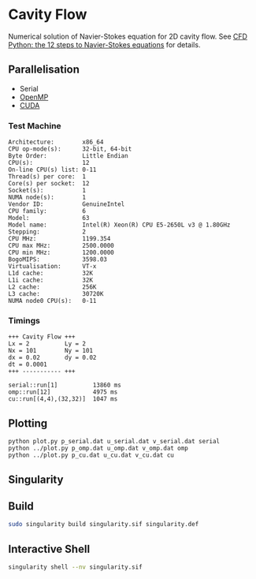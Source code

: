 # Cavity Flow

Numerical solution of Navier-Stokes equation for 2D cavity flow. See [CFD Python: the 12 steps to Navier-Stokes equations](https://doi.org/10.21105/jose.00021) for details.

## Parallelisation

* Serial
* [OpenMP](https://www.openmp.org/)
* [CUDA](https://developer.nvidia.com/)

### Test Machine

```
Architecture:        x86_64
CPU op-mode(s):      32-bit, 64-bit
Byte Order:          Little Endian
CPU(s):              12
On-line CPU(s) list: 0-11
Thread(s) per core:  1
Core(s) per socket:  12
Socket(s):           1
NUMA node(s):        1
Vendor ID:           GenuineIntel
CPU family:          6
Model:               63
Model name:          Intel(R) Xeon(R) CPU E5-2650L v3 @ 1.80GHz
Stepping:            2
CPU MHz:             1199.354
CPU max MHz:         2500.0000
CPU min MHz:         1200.0000
BogoMIPS:            3598.03
Virtualisation:      VT-x
L1d cache:           32K
L1i cache:           32K
L2 cache:            256K
L3 cache:            30720K
NUMA node0 CPU(s):   0-11
```

### Timings

```
+++ Cavity Flow +++
Lx = 2          Ly = 2
Nx = 101        Ny = 101
dx = 0.02       dy = 0.02
dt = 0.0001
+++ ----------- +++

serial::run[1]          13860 ms
omp::run[12]            4975 ms
cu::run[(4,4),(32,32)]  1047 ms
```

## Plotting

```
python plot.py p_serial.dat u_serial.dat v_serial.dat serial
python ../plot.py p_omp.dat u_omp.dat v_omp.dat omp
python ../plot.py p_cu.dat u_cu.dat v_cu.dat cu
```

## Singularity

## Build

```bash
sudo singularity build singularity.sif singularity.def
```

## Interactive Shell

```bash
singularity shell --nv singularity.sif
```
